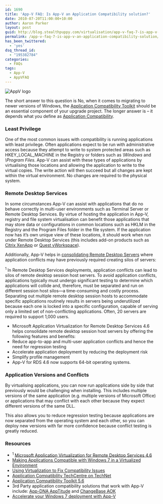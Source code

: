```yaml
---
id: 1690
title: 'App-V FAQ: Is App-V an Application Compatibility solution?'
date: 2010-07-20T11:00:00+10:00
author: Aaron Parker
layout: post
guid: http://blog.stealthpuppy.com/virtualisation/app-v-faq-7-is-app-v-an-application-compatibility-solution
permalink: /app-v-faq-7-is-app-v-an-application-compatibility-solution/
has_been_twittered:
  - 'yes'
dsq_thread_id:
  - "195382784"
categories:
  - FAQs
tags:
  - App-V
  - AppVFAQ
---
```

![AppV logo]({{site.baseurl}}/media/2010/06/AppVFAQLogo.png)

The short answer to this question is No, when it comes to migrating to newer versions of Windows, the [Application Compatibility Toolkit](http://www.microsoft.com/downloads/details.aspx?FamilyId=24DA89E9-B581-47B0-B45E-492DD6DA2971&displaylang=en) should be an essential component of your upgrade project. The longer answer is – it depends what you define as [Application Compatibility](http://technet.microsoft.com/windows/aa905066.aspx).

### Least Privilege

One of the most common issues with compatibility is running applications with least privilege. Often applications expect to be run with administrative access because they attempt to write to system protected areas such as HKEY\_LOCAL\_MACHINE in the Registry or folders such as _\Windows_ and _\Program Files_. App-V can assist with these types of applications by virtualising those locations and allowing the application to write to the virtual copies. The write action will then succeed but all changes are kept within the virtual environment. No changes are required to the physical system.

### Remote Desktop Services

In some circumstances App-V can assist with applications that do no behave correctly in multi-user environments such as Terminal Server or Remote Desktop Services. By virtue of hosting the application in App-V, registry and file system virtualisation can benefit those applications that may store data or configurations in common locations such as HKLM in the Registry and the Program Files folder in the file system. If the application now has it’s own unique view of these locations, it should work when run under Remote Desktop Services (this includes add-on products such as [Citrix XenApp](http://www.citrix.com/xenapp) or [Quest vWorkspace](http://www.vworkspace.com/solutions/vas/vas.aspx)).

Additionally, App-V helps in [consolidating Remote Desktop Servers](http://www.microsoft.com/systemcenter/appv/terminalsvcs.mspx) where application conflicts may have previously required creating silos of servers:

<sup>1 </sup>In Remote Desktop Services deployments, application conflicts can lead to silos of remote desktop session host servers. To avoid application conflicts, applications typically must undergo significant testing to determine which applications will collide and, therefore, must be separated and run on different session host silos—a time-consuming and costly process. Separating out multiple remote desktop session hosts to accommodate specific applications routinely results in servers being underutilized because each one is locked into a specific configuration, capable of serving only a limited set of non-conflicting applications. Often, 20 servers are required to support 1,000 users.

  * Microsoft Application Virtualization for Remote Desktop Services 4.6 helps consolidate remote desktop session host servers by offering the following features and benefits:
  * Reduce app-to-app and multi-user application conflicts and hence the need for regression testing
  * Accelerate application deployment by reducing the deployment risk
  * Simplify profile management
  * App-V for RDS 4.6 now supports 64-bit operating systems.

### Application Versions and Conflicts

By virtualising applications, you can now run applications side by side that previously would be challenging when installing. This includes multiple versions of the same application (e.g. multiple versions of Microsoft Office) or applications that may conflict with each other because they expect different versions of the same DLL.

This also allows you to reduce regression testing because applications are now separated from the operating system and each other, so you can deploy new versions with far more confidence because conflict testing is greatly reduced.

### Resources

  * <sup>1 </sup>[Microsoft Application Virtualization for Remote Desktop Services 4.6](http://www.microsoft.com/downloads/details.aspx?FamilyID=e633164f-9729-43a8-9149-de651944a7fe&displaylang=en)
  * [Making Applications Compatible with Windows 7 in a Virtualized Environment](http://blogs.technet.com/b/virtualworld/archive/2010/03/21/making-applications-compatible-with-windows-7-in-a-virtualized-environment.aspx)
  * [Using Virtualization to Fix Compatibility Issues](http://blogs.technet.com/b/appv/archive/2008/08/27/softgrid-app-v-using-virtualization-to-fix-compatibility-issues.aspx)
  * [Application Compatibility TechCentre on TechNet](http://technet.microsoft.com/windows/aa905066.aspx)
  * [Application Compatibility Toolkit 5.6](http://www.microsoft.com/downloads/details.aspx?FamilyId=24DA89E9-B581-47B0-B45E-492DD6DA2971&displaylang=en)
  * 3rd Party application compatibility solutions that work with App-V include: [App-DNA AppTitude](http://www.app-dna.com/AppTitude/Default.aspx) and [ChangeBase AOK](http://www.changebase.com/products.aspx)
  * [Accelerate your Windows 7 deployment with App-V](http://www.softgridblog.com/?p=152)